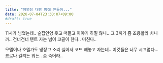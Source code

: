 ```yaml
---
title: "야영장 대빵 맘에 안들어..."
date: 2020-07-04T23:30:07+09:00
#draft: true
---
```

11시가 넘었는데.. 술집인양 읏고 떠들고 이야기 하질 않나..
그 3끼가 좀 조용할라 치니까.. 건너건너 텐트 자는 넘이 코골이 한다..
미친다..

모텔이나 호텔가도 냉장고 소리 싫어서 코드 빼놓고 자는데..
이것들은 너무 시끄럽다... 코로나 걸리든 뭐든.. 좀 죽어라..
